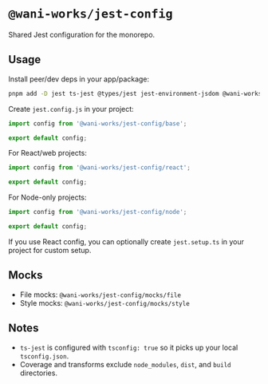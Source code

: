 # `@wani-works/jest-config`

Shared Jest configuration for the monorepo.

## Usage

Install peer/dev deps in your app/package:

```bash
pnpm add -D jest ts-jest @types/jest jest-environment-jsdom @wani-works/jest-config
```

Create `jest.config.js` in your project:

```js
import config from '@wani-works/jest-config/base';

export default config;
```

For React/web projects:

```js
import config from '@wani-works/jest-config/react';

export default config;
```

For Node-only projects:

```js
import config from '@wani-works/jest-config/node';

export default config;
```

If you use React config, you can optionally create `jest.setup.ts` in your project for custom setup.

## Mocks

- File mocks: `@wani-works/jest-config/mocks/file`
- Style mocks: `@wani-works/jest-config/mocks/style`

## Notes

- `ts-jest` is configured with `tsconfig: true` so it picks up your local `tsconfig.json`.
- Coverage and transforms exclude `node_modules`, `dist`, and `build` directories.
